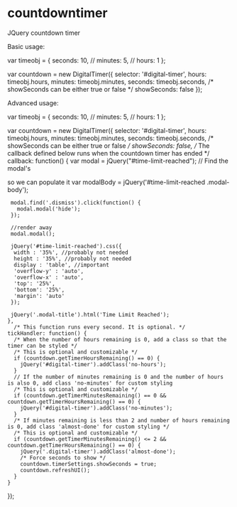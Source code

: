 # countdowntimer
JQuery countdown timer

Basic usage:

   var timeobj = {
    seconds: 10,
    // minutes: 5,
    // hours: 1
   };

   var countdown = new DigitalTimer({
    selector: '#digital-timer',
    hours: timeobj.hours,
    minutes: timeobj.minutes,
    seconds: timeobj.seconds,
    /* showSeconds can be either true or false */
    showSeconds: false
   });
  
Advanced usage:
  
  var timeobj = {
    seconds: 10,
    // minutes: 5,
    // hours: 1
  };
  
  var countdown = new DigitalTimer({
    selector: '#digital-timer',
    hours: timeobj.hours,
    minutes: timeobj.minutes,
    seconds: timeobj.seconds,
    /* showSeconds can be either true or false */
    showSeconds: false,
    /* The callback defined below runs when the countdown timer has ended */
    callback: function() {
     var modal = jQuery("#time-limit-reached");
     // Find the modal's <div class="modal-body"> so we can populate it
     var modalBody = jQuery('#time-limit-reached .modal-body');

     modal.find('.dismiss').click(function() {
       modal.modal('hide');
     });

     //render away
     modal.modal();

     jQuery('#time-limit-reached').css({
      width : '35%', //probably not needed
      height : '35%', //probably not needed
      display : 'table', //important
      'overflow-y' : 'auto',
      'overflow-x' : 'auto',
      'top': '25%',
      'bottom': '25%',
      'margin': 'auto'
     });

     jQuery('.modal-title').html('Time Limit Reached');
    },
      /* This function runs every second. It is optional. */
    tickHandler: function() {
      /* When the number of hours remaining is 0, add a class so that the timer can be styled */
      /* This is optional and customizable */
      if (countdown.getTimerHoursRemaining() == 0) {
        jQuery('#digital-timer').addClass('no-hours');
      }
      // If the number of minutes remaining is 0 and the number of hours is also 0, add class 'no-minutes' for custom styling
      /* This is optional and customizable */
      if (countdown.getTimerMinutesRemaining() == 0 && countdown.getTimerHoursRemaining() == 0) {
        jQuery('#digital-timer').addClass('no-minutes');
      }
      /* If minutes remaining is less than 2 and number of hours remaining is 0, add class 'almost-done' for custom styling */
      /* This is optional and customizable */
      if (countdown.getTimerMinutesRemaining() <= 2 && countdown.getTimerHoursRemaining() == 0) {
        jQuery('.digital-timer').addClass('almost-done');
        /* Force seconds to show */
        countdown.timerSettings.showSeconds = true;
        countdown.refreshUI();
      }
    }
   });
